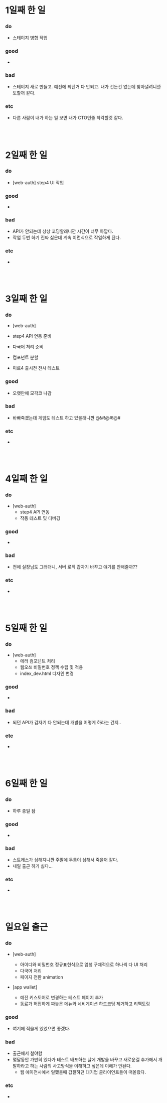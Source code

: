# 1일째 한 일 
### do
- 스테이지 병합 작업

### good
- 

### bad
- 스테이지 새로 만들고. 예전에 되던거 다 안되고. 내가 건든건 없는데 찾아낼려니깐 토할꺼 같다.

### etc
- 다른 사람이 내가 하는 일 보면 내가 CTO인줄 착각할것 같다.


<br /><br />

# 2일째 한 일 
### do
- [web-auth] step4 UI 작업

### good
-

### bad
- API가 안되는데 상상 코딩할래니깐 시간이 너무 아깝다. 
- 작업 두번 하기 진짜 싫은데 계속 이런식으로 작업하게 된다.

### etc
-

<br /><br />

# 3일째 한 일 
### do
- [web-auth] 
 - step4 API 연동 준비
 - 다국어 처리 준비
 - 컴포넌트 분할
 
- 미르4 출시전 전사 테스트

### good
- 오랫만에 모각코 나감

### bad
- 바빠죽겠는데 게임도 테스트 하고 있을래니깐 @!#!@#!@#

### etc
-

<br /><br />

# 4일째 한 일 
### do
- [web-auth]
	- step4 API 연동
	- 작동 테스트 및 디버깅


### good
-

### bad
- 전에 실장님도 그러더니, 서버 로직 갑자기 바꾸고 얘기를 안해줄까??

### etc
- 

<br /><br />

# 5일째 한 일 
### do
- [web-auth]
	- 에러 컴포넌트 처리
	- 웹오쓰 비밀번호 정책 수립 및 적용
	- index_dev.html 디자인 변경

### good
-

### bad
- 되던 API가 갑자기 다 안되는데 개발을 어떻게 하라는 건지.. 

### etc
- 

<br /><br />

# 6일째 한 일 
### do
- 하루 종일 잠

### good
-
 
### bad
- 스트레스가 심해지니깐 주말에 두통이 심해서 죽을꺼 같다.
- 내일 출근 하기 싫다...

### etc
-

<br /><br />

# 일요일 출근
### do
- [web-auth]
	- 아이디와 비밀번호 정규표현식으로 엄청 구체적으로 하나씩 다 UI 처리
	- 다국어 처리
	- 페이지 전환 animation 
	
- [app wallet]
	- 예전 키스토어로 변경하는 테스트 페이지 추가
	- 동료가 허접하게 짜놓은 메뉴와 네비게이션 하드코딩 제거하고 리팩토링

### good
- 여기에 적을게 있었으면 좋겠다.

### bad
- 출근해서 철야함
- 몇달동안 가만히 있다가 테스트 배포하는 날에 개발을 바꾸고 새로운걸 추가해서 개발하라고 하는 사람의 사고방식을 이해하고 싶은데 이해가 안된다.
	- 웹 에이전시에서 일했을때 갑질하던 대기업 클라이언트들이 떠올랐다.
	
### etc
-

<br /><br />
